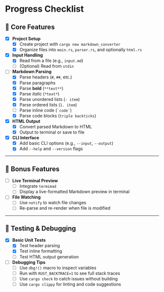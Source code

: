 # Progress Checklist

## 🧱 Core Features

- [x] **Project Setup**
  - [x] Create project with `cargo new markdown_converter`
  - [x] Organize files into `main.rs`, `parser.rs`, and optionally `html.rs`

- [x] **Input Handling**
  - [x] Read from a file (e.g., `input.md`)
  - [ ] (Optional) Read from `stdin`

- [ ] **Markdown Parsing**
  - [x] Parse headers (`#`, `##`, etc.)
  - [x] Parse paragraphs
  - [x] Parse **bold** (`**text**`)
  - [x] Parse *italic* (`*text*`)
  - [x] Parse unordered lists (`- item`)
  - [x] Parse ordered lists (`1. item`)
  - [ ] Parse inline code (`` `code` ``)
  - [x] Parse code blocks (``` triple backticks ```)

- [x] **HTML Output**
  - [x] Convert parsed Markdown to HTML
  - [x] Output to terminal or save to file

- [x] **CLI Interface**
  - [x] Add basic CLI options (e.g., `--input`, `--output`)
  - [x] Add `--help` and `--version` flags

---

## 🌟 Bonus Features

- [ ] **Live Terminal Preview**
  - [ ] Integrate `termimad`
  - [ ] Display a live-formatted Markdown preview in terminal

- [ ] **File Watching**
  - [ ] Use `notify` to watch file changes
  - [ ] Re-parse and re-render when file is modified

---

## 🧪 Testing & Debugging

- [x] **Basic Unit Tests**
  - [x] Test header parsing
  - [x] Test inline formatting
  - [ ] Test HTML output generation

- [ ] **Debugging Tips**
  - [ ] Use `dbg!()` macro to inspect variables
  - [ ] Run with `RUST_BACKTRACE=1` to see full stack traces
  - [ ] Use `cargo check` to catch issues without building
  - [ ] Use `cargo clippy` for linting and code suggestions